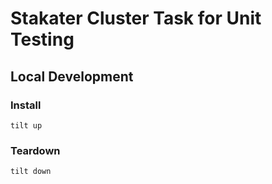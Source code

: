 # Stakater Cluster Task for Unit Testing

## Local Development

### Install

```
tilt up
```

### Teardown

```
tilt down
```